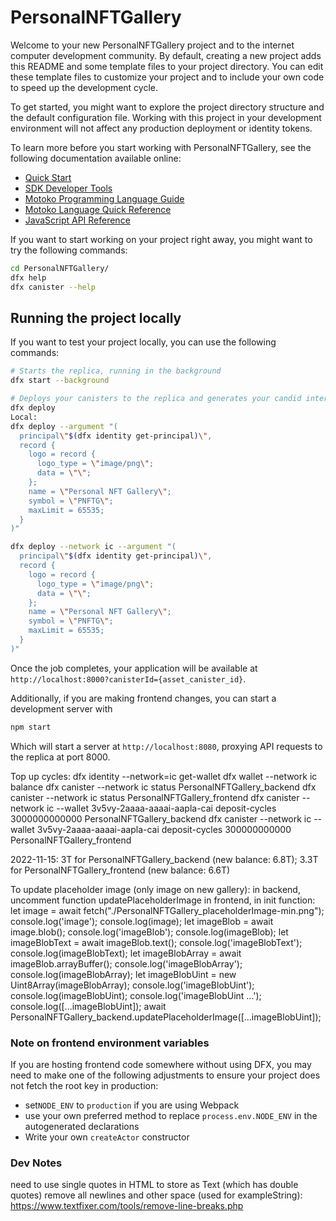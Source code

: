# PersonalNFTGallery

Welcome to your new PersonalNFTGallery project and to the internet computer development community. By default, creating a new project adds this README and some template files to your project directory. You can edit these template files to customize your project and to include your own code to speed up the development cycle.

To get started, you might want to explore the project directory structure and the default configuration file. Working with this project in your development environment will not affect any production deployment or identity tokens.

To learn more before you start working with PersonalNFTGallery, see the following documentation available online:

- [Quick Start](https://sdk.dfinity.org/docs/quickstart/quickstart-intro.html)
- [SDK Developer Tools](https://sdk.dfinity.org/docs/developers-guide/sdk-guide.html)
- [Motoko Programming Language Guide](https://sdk.dfinity.org/docs/language-guide/motoko.html)
- [Motoko Language Quick Reference](https://sdk.dfinity.org/docs/language-guide/language-manual.html)
- [JavaScript API Reference](https://erxue-5aaaa-aaaab-qaagq-cai.raw.ic0.app)

If you want to start working on your project right away, you might want to try the following commands:

```bash
cd PersonalNFTGallery/
dfx help
dfx canister --help
```

## Running the project locally

If you want to test your project locally, you can use the following commands:

```bash
# Starts the replica, running in the background
dfx start --background

# Deploys your canisters to the replica and generates your candid interface
dfx deploy
Local:
dfx deploy --argument "(
  principal\"$(dfx identity get-principal)\",
  record {
    logo = record {
      logo_type = \"image/png\";
      data = \"\";
    };
    name = \"Personal NFT Gallery\";
    symbol = \"PNFTG\";
    maxLimit = 65535;
  }
)"

dfx deploy --network ic --argument "(
  principal\"$(dfx identity get-principal)\",
  record {
    logo = record {
      logo_type = \"image/png\";
      data = \"\";
    };
    name = \"Personal NFT Gallery\";
    symbol = \"PNFTG\";
    maxLimit = 65535;
  }
)"
```

Once the job completes, your application will be available at `http://localhost:8000?canisterId={asset_canister_id}`.

Additionally, if you are making frontend changes, you can start a development server with

```bash
npm start
```

Which will start a server at `http://localhost:8080`, proxying API requests to the replica at port 8000.

Top up cycles:
dfx identity --network=ic get-wallet
dfx wallet --network ic balance
dfx canister --network ic status PersonalNFTGallery_backend
dfx canister --network ic status PersonalNFTGallery_frontend
dfx canister --network ic --wallet 3v5vy-2aaaa-aaaai-aapla-cai deposit-cycles 3000000000000 PersonalNFTGallery_backend
dfx canister --network ic --wallet 3v5vy-2aaaa-aaaai-aapla-cai deposit-cycles 300000000000 PersonalNFTGallery_frontend

2022-11-15: 3T for PersonalNFTGallery_backend (new balance: 6.8T); 3.3T for PersonalNFTGallery_frontend (new balance: 6.6T)

To update placeholder image (only image on new gallery):
in backend, uncomment function updatePlaceholderImage
in frontend, in init function:
let image = await fetch("./PersonalNFTGallery_placeholderImage-min.png");
  console.log('image');
  console.log(image);
  let imageBlob = await image.blob();
  console.log('imageBlob');
  console.log(imageBlob);
  let imageBlobText = await imageBlob.text();
  console.log('imageBlobText');
  console.log(imageBlobText);
  let imageBlobArray = await imageBlob.arrayBuffer();
  console.log('imageBlobArray');
  console.log(imageBlobArray);
  let imageBlobUint = new Uint8Array(imageBlobArray);
  console.log('imageBlobUint');
  console.log(imageBlobUint);
  console.log('imageBlobUint ...');
  console.log([...imageBlobUint]);
  await PersonalNFTGallery_backend.updatePlaceholderImage([...imageBlobUint]);

### Note on frontend environment variables

If you are hosting frontend code somewhere without using DFX, you may need to make one of the following adjustments to ensure your project does not fetch the root key in production:

- set`NODE_ENV` to `production` if you are using Webpack
- use your own preferred method to replace `process.env.NODE_ENV` in the autogenerated declarations
- Write your own `createActor` constructor

### Dev Notes
need to use single quotes in HTML to store as Text (which has double quotes)
remove all newlines and other space (used for exampleString): https://www.textfixer.com/tools/remove-line-breaks.php